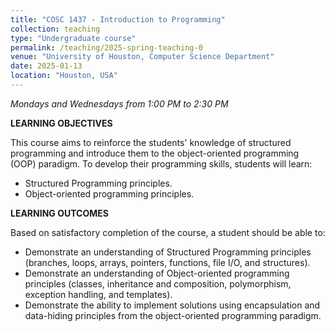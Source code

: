 ```yaml
---
title: "COSC 1437 - Introduction to Programming"
collection: teaching
type: "Undergraduate course"
permalink: /teaching/2025-spring-teaching-0
venue: "University of Houston, Computer Science Department"
date: 2025-01-13
location: "Houston, USA"
---
```

*Mondays and Wednesdays from 1:00 PM to 2:30 PM*

**LEARNING OBJECTIVES**

This course aims to reinforce the students' knowledge of structured programming and introduce them to the object-oriented programming (OOP) paradigm. To develop their programming skills, students will learn:

- Structured Programming principles.
- Object-oriented programming principles.

**LEARNING OUTCOMES**

Based on satisfactory completion of the course, a student should be able to: 

- Demonstrate an understanding of Structured Programming principles (branches, loops, arrays, pointers, functions, file I/O, and structures).
- Demonstrate an understanding of Object-oriented programming principles (classes, inheritance and composition, polymorphism, exception handling, and templates).
- Demonstrate the ability to implement solutions using encapsulation and data-hiding principles from the object-oriented programming paradigm.
